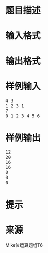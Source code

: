 

# 题目描述



# 输入格式



# 输出格式



# 样例输入


<pre>4 3
1 2 3 1
7
0 1 2 3 4 5 6
</pre>

# 样例输出


<pre>12
20
16
16
0
0
0
</pre>

# 提示



# 来源


<p>
Mike位运算题组T6
</p>
